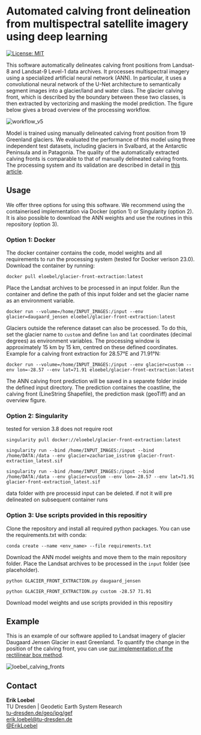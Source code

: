 # Automated calving front delineation from multispectral satellite imagery using deep learning

[![License: MIT](https://img.shields.io/badge/License-MIT-yellow.svg)](https://opensource.org/licenses/MIT)

This software automatically delineates calving front positions from Landsat-8 and Landsat-9 Level-1 data archives. It processes multispectral imagery using a specialized artificial neural network (ANN). In particular, it uses a convolutional neural network of the U-Net architecture to semantically segment images into a glacier/land and water class. The glacier calving front, which is described by the boundary between these two classes, is then extracted by vectorizing and masking the model prediction. The figure below gives a broad overview of the processing workflow.

![workflow_v5](https://user-images.githubusercontent.com/68990782/225638941-61c5c4ca-3319-4894-92aa-f81d853dbf15.png)

Model is trained using manually delineated calving front position from 19 Greenland glaciers. We evaluated the performance of this model using three independent test datasets, including glaciers in Svalbard, at the Antarctic Peninsula and in Patagonia. The quality of the automatically extracted calving fronts is comparable to that of manually delineated calving fronts. The processing system and its validation are described in detail in [this article](https://doi.org/10.1109/TGRS.2022.3208454).

## Usage
We offer three options for using this software. We recommend using the containerised implementation via Docker (option 1) or Singularity (option 2). It is also possible to download the ANN weights and use the routines in this repository (option 3).
### Option 1: Docker
The docker container contains the code, model weights and all requirements to run the processing system (tested for Docker verison 23.0). Download the container by running:
```
docker pull eloebel/glacier-front-extraction:latest
```
Place the Landsat archives to be processed in an input folder. Run the container and define the path of this input folder and set the glacier name as an environment variable.

```
docker run --volume=/home/INPUT_IMAGES:/input --env glacier=daugaard_jensen eloebel/glacier-front-extraction:latest
```
Glaciers outside the reference dataset can also be processed. To do this, set the glacier name to `custom` and define `lon` and `lat` coordinates (decimal degrees) as environment variables. The processing window is approximately 15 km by 15 km, centred on these defined coordinates. Example for a calving front extraction for 28.57°E
 and 71.91°N:
```
docker run --volume=/home/INPUT_IMAGES:/input --env glacier=custom --env lon=-28.57 --env lat=71.91 eloebel/glacier-front-extraction:latest
```
The ANN calving front prediction will be saved in a separete folder inside the defined input directory. The prediction containes the coastline, the calving front (LineString Shapefile), the prediction mask (geoTiff) and an overview figure.

### Option 2: Singularity
tested for version 3.8
does not require root
```
singularity pull docker://eloebel/glacier-front-extraction:latest
```
```
singularity run --bind /home/INPUT_IMAGES:/input --bind /home/DATA:/data --env glacier=zachariae_isstrom glacier-front-extraction_latest.sif
```
```
singularity run --bind /home/INPUT_IMAGES:/input --bind /home/DATA:/data --env glacier=custom --env lon=-28.57 --env lat=71.91 glacier-front-extraction_latest.sif
```
data folder with pre processid input can be deleted. if not it will pre delineated on subsequent container runs
### Option 3: Use scripts provided in this repositiry
Clone the repository and install all required python packages. You can use the requirements.txt with conda:
```
conda create --name <env_name> --file requirements.txt
```
Download the ANN model weights and move them to the main repository folder. Place the Landsat archives to be processed in the `input` folder (see placeholder).

```
python GLACIER_FRONT_EXTRACTION.py daugaard_jensen
```

```
python GLACIER_FRONT_EXTRACTION.py custom -28.57 71.91
```

Download model weights and use scripts provided in this repositiry

## Example
This is an example of our software applied to Landsat imagery of glacier Daugaard Jensen Glacier in east Greenland.
To quantify the change in the position of the calving front, you can use [our implementation of the rectilinear box method](https://github.com/eloebel/rectilinear-box-method).

![loebel_calving_fronts](https://user-images.githubusercontent.com/68990782/225654755-5d85399f-11a8-40a3-b217-dfc1cc002a63.gif)

## Contact
**Erik Loebel**  
TU Dresden | Geodetic Earth System Research   
[tu-dresden.de/geo/ipg/gef](https://tu-dresden.de/bu/umwelt/geo/ipg/gef)  
[erik.loebel@tu-dresden.de](mailto:erik.Loebel@tu-dresden.de)  
[@ErikLoebel](https://twitter.com/erikloebel)  
